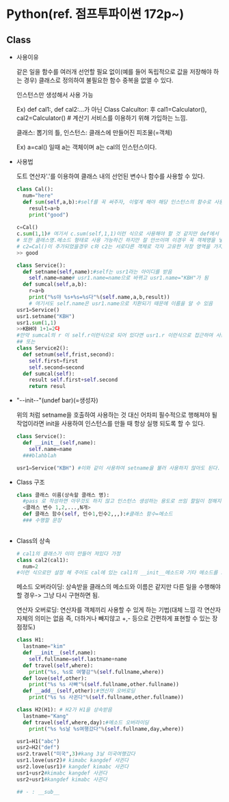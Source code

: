 # Python(ref. 점프투파이썬 172p~)

## Class

* 사용이유

  같은 일을 함수를 여러개 선언할 필요 없이(예를 들어 독립적으로 값을 저장해야 하는 경우) 클래스로 정의하여 불필요한 함수 중복을 없앨 수 있다.

  인스턴스만 생성해서 사용 가능

  Ex) def cal1:, def cal2:...가 아닌 Class Calcultor: 후 cal1=Calculator(), cal2=Calculator() # 계산기 서비스를 이용하기 위해 가입하는 느낌.

  클래스: 뽑기의 틀, 인스턴스: 클래스에 만들어진 피조물(=객체)

  Ex) a=cal() 일때 a는 객체이며 a는 cal의 인스턴스이다.

* 사용법

  도트 연산자'.'를 이용하여 클래스 내의 선언된 변수나 함수를 사용할 수 있다.

  ```python
  class Cal():
    num="here"
    def sum(self,a,b):#self를 꼭 써주자, 이렇게 해야 해당 인스턴스의 함수로 사용할 수 있다.
      result=a+b
      print("good")
    
  c=Cal()
  c.sum(1,1)# 여기서 c.sum(self,1,1)이런 식으로 사용해야 할 것 같지만 def에서 self가 자동적으로 호출한 인스턴스인 c로 대체되므로 생략 가능하다.
  # 또한 클래스명.메소드 형태로 사용 가능하긴 하지만 잘 안쓰이며 이경우 꼭 객체명을 넣어주어야 한다...Cal.sum(c,1,1)
  # c2=Cal()이 추가되었을경우 c와 c2는 서로다른 객체로 각자 고유한 저장 영역을 가지고 있으며 각 객체의 변수는 이름이 같더라도 해당 객체의 변수이기 때문에 독립적임. 
  >> good
  ```

  ```python
  class Service():
    def setname(self,name):#self는 usr1라는 아이디를 받음
      self.name=name# usr1.name=name으로 바뀌고 usr1.name="KBH"가 됨
    def sumcal(self,a,b):
      r=a+b
      print("%s야 %s+%s=%s다"%(self.name,a,b,result))
      # 여기서도 self.name은 usr1.name으로 치환되기 때문에 이름을 알 수 있음
  usr1=Service()
  usr1.setname("KBH")
  usr1.sum(1,1)
  >>KBH야 1+1=2다
  #만약 sumcal의 r 이 self.r이런식으로 되어 있다면 usr1.r 이런식으로 접근하여 사용할 수 있다.
  ## 또는
  class Service2():
    def setnum(self,frist,second):
      self.first=first
      self.second=second
    def sumcal(self):
      result self.first+self.second
      return resul
  
  ```

* "--init--"(undef bar)(=생성자)

  위의 처럼 setname을 호출하여 사용하는 것 대신 어차피 필수적으로 행해져야 될 작업이라면 init을 사용하여 인스턴스를 만들 때 항상 실행 되도록 할 수 있다.

  ```python
  class Service():
    def __init__(self,name):
      self.name=name
    ###blahblah
  
  usr1=Service("KBH") #이와 같이 사용하여 setname을 불러 사용하지 않아도 된다.
  ```

* Class 구조

  ```python
  class 클래스 이름(상속할 클래스 명):
    #pass 로 작성하면 아무것도 하지 않고 인스턴스 생성하는 용도로 쓰임 할일이 정해지면 지워줘야 함.
    <클래스 변수 1,2,...,N개>
    def 클래스 함수(self, 인수1,인수2,,,):#클래스 함수=메소드
    ### 수행할 문장
    
  ```

* Class의 상속

  ```python
  # cal1의 클래스가 이미 만들어 져있다 가정
  class cal2(cal1):
    num=2
  #이런 식으로만 설정 해 주어도 cal에 있는 cal1의 __init__메소드와 기타 메소드를 그대로 사용할 수 있다.
  ```

  메소드 오버라이딩: 상속받을 클래스의 메소드와 이름은 같지만 다른 일을 수행해야 할 경우-> 그냥 다시 구현하면 됨.

  연산자 오버로딩: 연산자를 객체끼리 사용할 수 있게 하는 기법(대체 느낌 각 연산자 자체의 의미는 없음 즉, 더하거나 빼지않고 +,- 등으로 간편하게 표현할 수 있는 장점정도)

  ```python
  class H1:
    lastname="kim"
    def __init__(self,name):
      self.fullname=self.lastname+name
    def travel(self,where):
      print("%s, %s로 여햏감"%(self.fullname,where))
    def love(self,other):
      print("%s %s 사빠"%(self.fullname,other.fullname))
    def __add__(self,other):#연산자 오버로딩
      print("%s %s 사귄다"%(self.fullname,other.fullname))
  
  class H2(H1): # H2가 H1을 상속받음
    lastname="Kang"
    def travel(self,where,day):#메소드 오버라이딩
      print("%s %s날 %s여행갔다"%(self.fullname,day,where))
  
  usr1=H1("abc")
  usr2=H2("def")
  usr2.travel("미국",3)#kang 3날 미국여행갔다
  usr1.love(usr2)# kimabc kangdef 사귄다
  usr2.love(usr1)# kangdef kimabc 사귄다
  usr1+usr2#kimabc kangdef 사귄다
  usr2+usr1#kangdef kimabc 사귄다
  
  ## - : __sub__ 
  
  ```

  


